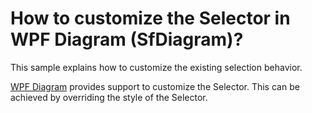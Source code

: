 # How to customize the Selector in WPF Diagram (SfDiagram)?

This sample explains how to customize the existing selection behavior.

[WPF Diagram](https://www.syncfusion.com/wpf-controls/diagram) provides support to customize the Selector. This can be achieved by overriding the style of the Selector. 


